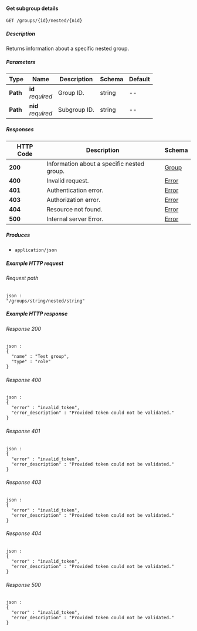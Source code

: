 
<a name="get_nested_group"></a>
#### Get subgroup details
```
GET /groups/{id}/nested/{nid}
```


##### Description
Returns information about a specific nested group.


##### Parameters

|Type|Name|Description|Schema|Default|
|---|---|---|---|---|
|**Path**|**id**  <br>*required*|Group ID.|string|--|
|**Path**|**nid**  <br>*required*|Subgroup ID.|string|--|


##### Responses

|HTTP Code|Description|Schema|
|---|---|---|
|**200**|Information about a specific nested group.|[Group](../definitions/Group.md#group)|
|**400**|Invalid request.|[Error](../definitions/Error.md#error)|
|**401**|Authentication error.|[Error](../definitions/Error.md#error)|
|**403**|Authorization error.|[Error](../definitions/Error.md#error)|
|**404**|Resource not found.|[Error](../definitions/Error.md#error)|
|**500**|Internal server Error.|[Error](../definitions/Error.md#error)|


##### Produces

* `application/json`


##### Example HTTP request

###### Request path
```
json :
"/groups/string/nested/string"
```


##### Example HTTP response

###### Response 200
```
json :
{
  "name" : "Test group",
  "type" : "role"
}
```


###### Response 400
```
json :
{
  "error" : "invalid_token",
  "error_description" : "Provided token could not be validated."
}
```


###### Response 401
```
json :
{
  "error" : "invalid_token",
  "error_description" : "Provided token could not be validated."
}
```


###### Response 403
```
json :
{
  "error" : "invalid_token",
  "error_description" : "Provided token could not be validated."
}
```


###### Response 404
```
json :
{
  "error" : "invalid_token",
  "error_description" : "Provided token could not be validated."
}
```


###### Response 500
```
json :
{
  "error" : "invalid_token",
  "error_description" : "Provided token could not be validated."
}
```



